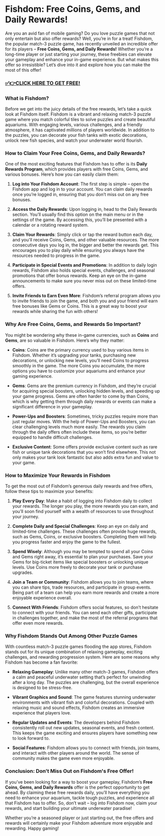 # Fishdom: Free Coins, Gems, and Daily Rewards!

Are you an avid fan of mobile gaming? Do you love puzzle games that not only entertain but also offer rewards? Well, you’re in for a treat! Fishdom, the popular match-3 puzzle game, has recently unveiled an incredible offer for its players – **Free Coins, Gems, and Daily Rewards!** Whether you’re a long-time player or just starting your journey, these freebies can elevate your gameplay and enhance your in-game experience. But what makes this offer so irresistible? Let’s dive into it and explore how you can make the most of this offer!

### [✅👉CLICK HERE TO GET FREE!](https://justfree.xyz/fishdom/go/)

### What is Fishdom?

Before we get into the juicy details of the free rewards, let’s take a quick look at Fishdom itself. Fishdom is a vibrant and relaxing match-3 puzzle game where you match colorful tiles to solve puzzles and create beautiful aquariums. With engaging levels, various challenges, and a friendly atmosphere, it has captivated millions of players worldwide. In addition to the puzzles, you can decorate your fish tanks with exotic decorations, unlock new fish species, and watch your underwater world flourish.

### How to Claim Your Free Coins, Gems, and Daily Rewards?

One of the most exciting features that Fishdom has to offer is its **Daily Rewards Program**, which provides players with free Coins, Gems, and various bonuses. Here’s how you can easily claim them:

1. **Log into Your Fishdom Account**: The first step is simple – open the Fishdom app and log in to your account. You can claim daily rewards once you’re logged in, ensuring that you don’t miss out on any free bonuses.

2. **Access the Daily Rewards**: Upon logging in, head to the Daily Rewards section. You’ll usually find this option on the main menu or in the settings of the game. By accessing this, you’ll be presented with a calendar or a rotating reward system.

3. **Claim Your Rewards**: Simply click or tap the reward button each day, and you'll receive Coins, Gems, and other valuable resources. The more consecutive days you log in, the bigger and better the rewards get. This encourages you to play daily while ensuring you always have the resources needed to progress in the game.

4. **Participate in Special Events and Promotions**: In addition to daily login rewards, Fishdom also holds special events, challenges, and seasonal promotions that offer bonus rewards. Keep an eye on the in-game announcements to make sure you never miss out on these limited-time offers.

5. **Invite Friends to Earn Even More**: Fishdom’s referral program allows you to invite friends to join the game, and both you and your friend will earn free bonuses like Gems or Coins. This is a great way to boost your rewards while sharing the fun with others!

### Why Are Free Coins, Gems, and Rewards So Important?

You might be wondering why these in-game currencies, such as **Coins** and **Gems**, are so valuable in Fishdom. Here’s why they matter:

- **Coins**: Coins are the primary currency used to buy various items in Fishdom. Whether it’s upgrading your tanks, purchasing new decorations, or unlocking new levels, you’ll need Coins to progress smoothly in the game. The more Coins you accumulate, the more options you have to customize your aquariums and enhance your gaming experience.

- **Gems**: Gems are the premium currency in Fishdom, and they’re crucial for acquiring special boosters, unlocking hidden levels, and speeding up your game progress. Gems are often harder to come by than Coins, which is why getting them through daily rewards or events can make a significant difference in your gameplay.

- **Power-Ups and Boosters**: Sometimes, tricky puzzles require more than just regular moves. With the help of Power-Ups and Boosters, you can clear challenging levels much more easily. The rewards you claim through the daily offers often include these items, so you’re better equipped to handle difficult challenges.

- **Exclusive Content**: Some offers provide exclusive content such as rare fish or unique tank decorations that you won’t find elsewhere. This not only makes your tank look fantastic but also adds extra fun and value to your game.

### How to Maximize Your Rewards in Fishdom

To get the most out of Fishdom’s generous daily rewards and free offers, follow these tips to maximize your benefits:

1. **Play Every Day**: Make a habit of logging into Fishdom daily to collect your rewards. The longer you play, the more rewards you can earn, and you’ll soon find yourself with a wealth of resources to use throughout your journey.

2. **Complete Daily and Special Challenges**: Keep an eye on daily and limited-time challenges. These challenges often provide huge rewards, such as Gems, Coins, or exclusive boosters. Completing them will help you progress faster and enjoy the game to the fullest.

3. **Spend Wisely**: Although you may be tempted to spend all your Coins and Gems right away, it’s essential to plan your purchases. Save your Gems for big-ticket items like special boosters or unlocking unique levels. Use Coins more freely to decorate your tank or purchase upgrades.

4. **Join a Team or Community**: Fishdom allows you to join teams, where you can share tips, trade resources, and participate in group events. Being part of a team can help you earn more rewards and create a more enjoyable experience overall.

5. **Connect With Friends**: Fishdom offers social features, so don’t hesitate to connect with your friends. You can send each other gifts, participate in challenges together, and make the most of the referral programs that offer even more rewards.

### Why Fishdom Stands Out Among Other Puzzle Games

With countless match-3 puzzle games flooding the app stores, Fishdom stands out for its unique combination of relaxing gameplay, exciting challenges, and rewarding progression system. Here are some reasons why Fishdom has become a fan favorite:

- **Relaxing Gameplay**: Unlike many other match-3 games, Fishdom offers a calm and peaceful underwater setting that’s perfect for unwinding after a long day. The puzzles are challenging, but the overall experience is designed to be stress-free.

- **Vibrant Graphics and Sound**: The game features stunning underwater environments with vibrant fish and colorful decorations. Coupled with relaxing music and sound effects, Fishdom creates an immersive experience that players love.

- **Regular Updates and Events**: The developers behind Fishdom consistently roll out new updates, seasonal events, and fresh content. This keeps the game exciting and ensures players have something new to look forward to.

- **Social Features**: Fishdom allows you to connect with friends, join teams, and interact with other players around the world. The sense of community makes the game even more enjoyable.

### Conclusion: Don’t Miss Out on Fishdom's Free Offer!

If you’ve been looking for a way to boost your gameplay, Fishdom’s **Free Coins, Gems, and Daily Rewards** offer is the perfect opportunity to get ahead. By claiming these free rewards daily, you’ll have everything you need to enhance your aquarium, tackle tough puzzles, and experience all that Fishdom has to offer. So, don’t wait – log into Fishdom now, claim your rewards, and start building your ultimate underwater paradise!

Whether you’re a seasoned player or just starting out, the free offers and rewards will certainly make your Fishdom adventure more enjoyable and rewarding. Happy gaming!
